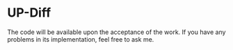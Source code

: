 # UP-Diff
The code will be available upon the acceptance of the work.
If you have any problems in its implementation, feel free to ask me.
